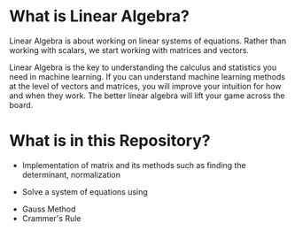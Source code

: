 # What is Linear Algebra?

Linear Algebra is about working on linear systems of equations. Rather than working with scalars, we start working with matrices and vectors. 


Linear Algebra is the key to understanding the calculus and statistics you need in machine learning. If you can understand machine learning methods at the level of vectors and matrices, you will improve your intuition for how and when they work. The better linear algebra will lift your game across the board.

# What is in this Repository?

- Implementation of matrix and its methods such as finding the determinant, normalization

- Solve a system of equations using 
 + Gauss Method
 + Crammer's Rule
 
 
